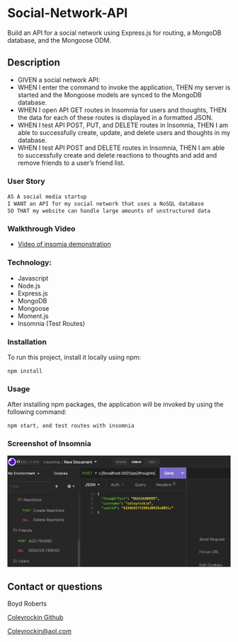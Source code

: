 # Social-Network-API
Build an API for a social network using Express.js for routing, a MongoDB database, and the Mongoose ODM.

## Description
- GIVEN a social network API:
- WHEN I enter the command to invoke the application, THEN my server is started and the Mongoose models are synced to the MongoDB database.
- WHEN I open API GET routes in Insomnia for users and thoughts, THEN the data for each of these routes is displayed in a formatted JSON.
- WHEN I test API POST, PUT, and DELETE routes in Insomnia, THEN I am able to successfully create, update, and delete users and thoughts in my database.
- WHEN I test API POST and DELETE routes in Insomnia, THEN I am able to successfully create and delete reactions to thoughts and add and remove friends to a user’s friend list.

### User Story
```
AS A social media startup
I WANT an API for my social network that uses a NoSQL database
SO THAT my website can handle large amounts of unstructured data
```
### Walkthrough Video
- [Video of insomia demonstration]()

### Technology:
- Javascript
- Node.js
- Express.js
- MongoDB
- Mongoose
- Moment.js
- Insomnia (Test Routes)


### Installation

To run this project, install it locally using npm:

```
npm install
```

### Usage

After installing npm packages, the application will be invoked by using the following command:

```
npm start, and test routes with insomnia
```

### Screenshot of Insomnia
![img](./assets/img/insomniasocialapi.png)

## Contact or questions
Boyd Roberts

[Coleyrockin Github](https://github.com/coleyrockin)

[Coleyrockin@aol.com](mailto:coleyrockin@aol.com)
